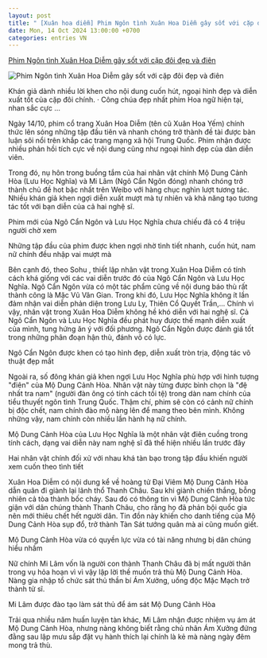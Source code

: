 ```yaml
---
layout: post
title: " [Xuân hoa diễm] Phim Ngôn tình Xuân Hoa Diễm gây sốt với cặp đôi đẹp và điên"
date: Mon, 14 Oct 2024 13:00:00 +0700
categories: entries VN
---
```

[Phim Ngôn tình Xuân Hoa Diễm gây sốt với cặp đôi đẹp và điên](https://afamily.vn/sieu-pham-ngon-tinh-nguoc-tam-moi-chieu-da-viral-khap-coi-mang-cap-chinh-vua-dep-vua-dien-cang-xem-cang-cuon-20241014222737827.chn)

![Phim Ngôn tình Xuân Hoa Diễm gây sốt với cặp đôi đẹp và điên](https://afamilycdn.com/zoom/600_315/150157425591193600/2024/10/14/avatar1728919387102-17289193876391653182736-0-0-325-620-crop-17289195511561930373076.gif.png)

Khán giả dành nhiều lời khen cho nội dung cuốn hút, ngoại hình đẹp và diễn xuất tốt của cặp đôi chính. · Công chúa đẹp nhất phim Hoa ngữ hiện tại, nhan sắc cực ...

Ngày 14/10, phim cổ trang Xuân Hoa Diễm (tên cũ Xuân Hoa Yếm) chính thức lên sóng những tập đầu tiên và nhanh chóng trở thành đề tài được bàn luận sôi nổi trên khắp các trang mạng xã hội Trung Quốc. Phim nhận được nhiều phản hồi tích cực về nội dung cũng như ngoại hình đẹp của dàn diễn viên.

Trong đó, nụ hôn trong buồng tắm của hai nhân vật chính Mộ Dung Cảnh Hòa (Lưu Học Nghĩa) và Mi Lâm (Ngô Cẩn Ngôn đóng) nhanh chóng trở thành chủ đề hot bậc nhất trên Weibo với hàng chục nghìn lượt tương tác. Nhiều khán giả khen ngợi diễn xuất mượt mà tự nhiên và khả năng tạo tương tác tốt với bạn diễn của cả hai nghệ sĩ.

Phim mới của Ngô Cẩn Ngôn và Lưu Học Nghĩa chưa chiếu đã có 4 triệu người chờ xem

Những tập đầu của phim được khen ngợi nhờ tình tiết nhanh, cuốn hút, nam nữ chính đều nhập vai mượt mà

Bên cạnh đó, theo Sohu , thiết lập nhân vật trong Xuân Hoa Diễm có tính cách khá giống với các vai diễn trước đó của Ngô Cẩn Ngôn và Lưu Học Nghĩa. Ngô Cẩn Ngôn vừa có một tác phẩm cũng về nội dung báo thù rất thành công là Mặc Vũ Vân Gian. Trong khi đó, Lưu Học Nghĩa không ít lần đảm nhận vai diễn phản diện trong Lưu Ly, Thiên Cổ Quyết Trần,... Chính vì vậy, nhân vật trong Xuân Hoa Diễm không hề khó diễn với hai nghệ sĩ. Cả Ngô Cẩn Ngôn và Lưu Học Nghĩa đều phát huy được thế mạnh diễn xuất của mình, tung hứng ăn ý với đối phương. Ngô Cẩn Ngôn được đánh giá tốt trong những phân đoạn hận thù, đánh võ có lực.

Ngô Cẩn Ngôn được khen có tạo hình đẹp, diễn xuất tròn trịa, động tác võ thuật đẹp mắt

Ngoài ra, số đông khán giả khen ngợi Lưu Học Nghĩa phù hợp với hình tượng "điên" của Mộ Dung Cảnh Hòa. Nhân vật này từng được bình chọn là "đệ nhất tra nam" (người đàn ông có tính cách tồi tệ) trong dàn nam chính của tiểu thuyết ngôn tình Trung Quốc. Thậm chí, phim sẽ còn có cảnh nữ chính bị độc chết, nam chính đào mộ nàng lên để mang theo bên mình. Không những vậy, nam chính còn nhiều lần hành hạ nữ chính.

Mộ Dung Cảnh Hòa của Lưu Học Nghĩa là một nhân vật điên cuồng trong tính cách, dạng vai diễn này nam nghệ sĩ đã thể hiện nhiều lần trước đây

Hai nhân vật chính đối xử với nhau khá tàn bạo trong tập đầu khiến người xem cuốn theo tình tiết

Xuân Hoa Diễm có nội dung kể về hoàng tử Đại Viêm Mộ Dung Cảnh Hòa dẫn quân đi giành lại lãnh thổ Thanh Châu. Sau khi giành chiến thắng, bỗng nhiên cả tòa thành bốc cháy. Sau đó có thông tin vì Mộ Dung Cảnh Hòa tức giận với dân chúng thành Thanh Châu, cho rằng họ đã phản bội quốc gia nên mới thiêu chết hết người dân. Tin đồn này khiến cho danh tiếng của Mộ Dung Cảnh Hòa sụp đổ, trở thành Tàn Sát tướng quân mà ai cũng muốn giết.

Mộ Dung Cảnh Hòa vừa có quyền lực vừa có tài năng nhưng bị dân chúng hiểu nhầm

Nữ chính Mi Lâm vốn là người con thành Thanh Châu đã bị mất người thân trong vụ hỏa hoạn vì vì vậy lập lời thề muốn trả thù Mộ Dung Cảnh Hòa. Nàng gia nhập tổ chức sát thủ thần bí Ám Xưởng, uống độc Mặc Mạch trở thành tử sĩ.

Mi Lâm được đào tạo làm sát thủ để ám sát Mộ Dung Cảnh Hòa

Trải qua nhiều năm huấn luyện tàn khác, Mi Lâm nhận được nhiệm vụ ám át Mộ Dung Cảnh Hòa, nhưng nàng không biết rằng chủ nhân Ám Xưởng đứng đằng sau lập mưu sắp đặt vụ hành thích lại chính là kẻ mà nàng ngày đêm mong trả thù.

